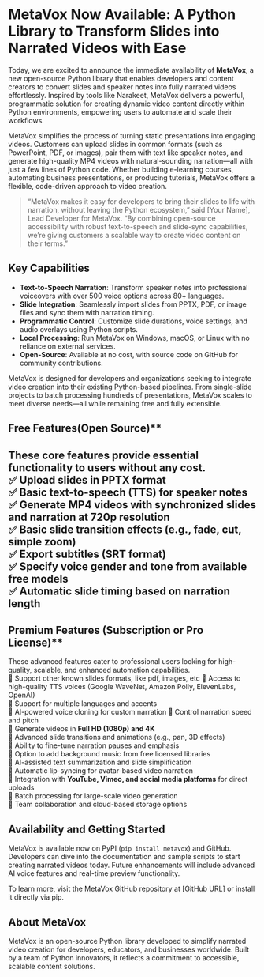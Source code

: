 # MetaVox Now Available: A Python Library to Transform Slides into Narrated Videos with Ease
Today, we are excited to announce the immediate availability of **MetaVox**, a new open-source Python library that enables developers and content creators to convert slides and speaker notes into fully narrated videos effortlessly. Inspired by tools like Narakeet, MetaVox delivers a powerful, programmatic solution for creating dynamic video content directly within Python environments, empowering users to automate and scale their workflows.

MetaVox simplifies the process of turning static presentations into engaging videos. Customers can upload slides in common formats (such as PowerPoint, PDF, or images), pair them with text like speaker notes, and generate high-quality MP4 videos with natural-sounding narration—all with just a few lines of Python code. Whether building e-learning courses, automating business presentations, or producing tutorials, MetaVox offers a flexible, code-driven approach to video creation.

> “MetaVox makes it easy for developers to bring their slides to life with narration, without leaving the Python ecosystem,” said [Your Name], Lead Developer for MetaVox. “By combining open-source accessibility with robust text-to-speech and slide-sync capabilities, we’re giving customers a scalable way to create video content on their terms.”

## Key Capabilities

- **Text-to-Speech Narration**: Transform speaker notes into professional voiceovers with over 500 voice options across 80+ languages.
- **Slide Integration**: Seamlessly import slides from PPTX, PDF, or image files and sync them with narration timing.
- **Programmatic Control**: Customize slide durations, voice settings, and audio overlays using Python scripts.
- **Local Processing**: Run MetaVox on Windows, macOS, or Linux with no reliance on external services.
- **Open-Source**: Available at no cost, with source code on GitHub for community contributions.

MetaVox is designed for developers and organizations seeking to integrate video creation into their existing Python-based pipelines. From single-slide projects to batch processing hundreds of presentations, MetaVox scales to meet diverse needs—all while remaining free and fully extensible.

## Free Features(Open Source)**
These core features provide essential functionality to users without any cost.  
✅ Upload slides in PPTX format  
✅ Basic text-to-speech (TTS) for speaker notes   
✅ Generate MP4 videos with synchronized slides and narration at **720p resolution**   
✅ Basic slide transition effects (e.g., fade, cut, simple zoom)    
✅ Export subtitles (SRT format)  
✅ Specify voice gender and tone from available free models  
✅ Automatic slide timing based on narration length  
---

## Premium Features (Subscription or Pro License)**  
These advanced features cater to professional users looking for high-quality, scalable, and enhanced automation capabilities.  
🚀 Support other known slides formats, like pdf, images, etc
🚀 Access to high-quality TTS voices (Google WaveNet, Amazon Polly, ElevenLabs, OpenAI)  
🚀 Support for multiple languages and accents  
🚀 AI-powered voice cloning for custom narration
🚀 Control narration speed and pitch  
🚀 Generate videos in **Full HD (1080p) and 4K**  
🚀 Advanced slide transitions and animations (e.g., pan, 3D effects)  
🚀 Ability to fine-tune narration pauses and emphasis  
🚀 Option to add background music from free licensed libraries  
🚀 AI-assisted text summarization and slide simplification  
🚀 Automatic lip-syncing for avatar-based video narration  
🚀 Integration with **YouTube, Vimeo, and social media platforms** for direct uploads  
🚀 Batch processing for large-scale video generation  
🚀 Team collaboration and cloud-based storage options  

## Availability and Getting Started

MetaVox is available now on PyPI (`pip install metavox`) and GitHub. Developers can dive into the documentation and sample scripts to start creating narrated videos today. Future enhancements will include advanced AI voice features and real-time preview functionality.

To learn more, visit the MetaVox GitHub repository at [GitHub URL] or install it directly via pip.

## About MetaVox

MetaVox is an open-source Python library developed to simplify narrated video creation for developers, educators, and businesses worldwide. Built by a team of Python innovators, it reflects a commitment to accessible, scalable content solutions.
